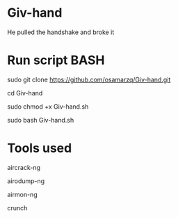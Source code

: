 # Giv-hand

He pulled the handshake and broke it

# Run script BASH

sudo git clone https://github.com/osamarzq/Giv-hand.git

cd Giv-hand

sudo chmod +x Giv-hand.sh

sudo bash Giv-hand.sh

# Tools used
aircrack-ng 

airodump-ng

airmon-ng 

crunch
